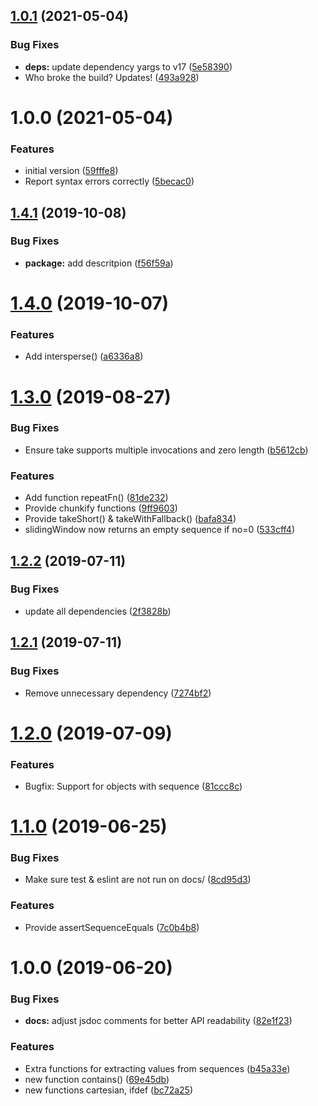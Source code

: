 ## [1.0.1](https://github.com/adobe/ferrum.doctest/compare/v1.0.0...v1.0.1) (2021-05-04)


### Bug Fixes

* **deps:** update dependency yargs to v17 ([5e58390](https://github.com/adobe/ferrum.doctest/commit/5e58390602b904859638d596ce652d43badd5c4a))
* Who broke the build? Updates! ([493a928](https://github.com/adobe/ferrum.doctest/commit/493a928522db93c29203be9be42c01e17b503418))

# 1.0.0 (2021-05-04)


### Features

* initial version ([59fffe8](https://github.com/adobe/ferrum.doctest/commit/59fffe805f78b3876e84fdcde20a73e91e7f0b77))
* Report syntax errors correctly ([5becac0](https://github.com/adobe/ferrum.doctest/commit/5becac06a914a5dd8707ebdf8926ec3cee2ea000))

## [1.4.1](https://github.com/adobe/ferrum/compare/v1.4.0...v1.4.1) (2019-10-08)


### Bug Fixes

* **package:** add descritpion ([f56f59a](https://github.com/adobe/ferrum/commit/f56f59a))

# [1.4.0](https://github.com/adobe/ferrum/compare/v1.3.0...v1.4.0) (2019-10-07)


### Features

* Add intersperse() ([a6336a8](https://github.com/adobe/ferrum/commit/a6336a8))

# [1.3.0](https://github.com/adobe/ferrum/compare/v1.2.2...v1.3.0) (2019-08-27)


### Bug Fixes

* Ensure take supports multiple invocations and zero length ([b5612cb](https://github.com/adobe/ferrum/commit/b5612cb))


### Features

* Add function repeatFn() ([81de232](https://github.com/adobe/ferrum/commit/81de232))
* Provide chunkify functions ([9ff9603](https://github.com/adobe/ferrum/commit/9ff9603))
* Provide takeShort() & takeWithFallback() ([bafa834](https://github.com/adobe/ferrum/commit/bafa834))
* slidingWindow now returns an empty sequence if no=0 ([533cff4](https://github.com/adobe/ferrum/commit/533cff4))

## [1.2.2](https://github.com/adobe/ferrum/compare/v1.2.1...v1.2.2) (2019-07-11)


### Bug Fixes

* update all dependencies ([2f3828b](https://github.com/adobe/ferrum/commit/2f3828b))

## [1.2.1](https://github.com/adobe/ferrum/compare/v1.2.0...v1.2.1) (2019-07-11)


### Bug Fixes

* Remove unnecessary dependency ([7274bf2](https://github.com/adobe/ferrum/commit/7274bf2))

# [1.2.0](https://github.com/adobe/ferrum/compare/v1.1.0...v1.2.0) (2019-07-09)


### Features

* Bugfix: Support for objects with sequence ([81ccc8c](https://github.com/adobe/ferrum/commit/81ccc8c))

# [1.1.0](https://github.com/adobe/ferrum/compare/v1.0.0...v1.1.0) (2019-06-25)


### Bug Fixes

* Make sure test & eslint are not run on docs/ ([8cd95d3](https://github.com/adobe/ferrum/commit/8cd95d3))


### Features

* Provide assertSequenceEquals ([7c0b4b8](https://github.com/adobe/ferrum/commit/7c0b4b8))

# 1.0.0 (2019-06-20)


### Bug Fixes

* **docs:** adjust jsdoc comments for better API readability ([82e1f23](https://github.com/adobe/ferrum/commit/82e1f23))


### Features

* Extra functions for extracting values from sequences ([b45a33e](https://github.com/adobe/ferrum/commit/b45a33e))
* new function contains() ([69e45db](https://github.com/adobe/ferrum/commit/69e45db))
* new functions cartesian, ifdef ([bc72a25](https://github.com/adobe/ferrum/commit/bc72a25))
